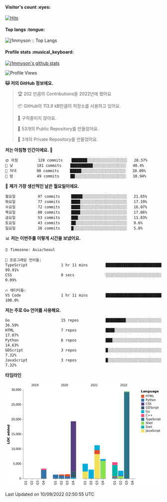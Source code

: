 <h4>Visitor's count :eyes:</h4>

[![Hits](https://hits.seeyoufarm.com/api/count/incr/badge.svg?url=https%3A%2F%2Fgithub.com%2Fj1mmyson&count_bg=%2379C83D&title_bg=%23555555&icon=&icon_color=%23E7E7E7&title=hits&edge_flat=false)](https://hits.seeyoufarm.com)

<h4>Top langs :tongue:</h4>

<p><img src="https://github-readme-stats.vercel.app/api/top-langs/?username=j1mmyson&hide=html&langs_count=8&theme=tokyonight&layout=compact" alt="j1mmyson :: Top Langs" /></p>

<h4>Profile stats :musical_keyboard:</h4>

[![j1mmyson's github stats](https://github-readme-stats.vercel.app/api?username=j1mmyson&show_icons=true&theme=merko&hide=["contribs","issues"])](https://github.com/j1mmyson)

<!--START_SECTION:waka-->
![Profile Views](http://img.shields.io/badge/Profile%20Views-0-blue)

**🐱 저의 GitHub 정보에요.** 

> 🏆 202 만큼의 Contributions을 2022년에 했어요
 > 
> 📦 GitHub의 113.9 kB만큼의 저장소를 사용하고 있어요. 
 > 
> 🚫 구직중이지 않아요.
 > 
> 📜 53개의 Public Repository를 만들었어요. 
 > 
> 🔑 3개의 Private Repository를 만들었어요.  
 > 
**저는 아침형 인간이에요. 🐤** 

```text
🌞 아침         128 commits    ███████░░░░░░░░░░░░░░░░░░   28.57% 
🌆 낮　         181 commits    ██████████░░░░░░░░░░░░░░░   40.4% 
🌃 저녁         90 commits     █████░░░░░░░░░░░░░░░░░░░░   20.09% 
🌙 밤　         49 commits     ██░░░░░░░░░░░░░░░░░░░░░░░   10.94%

```
📅 **제가 가장 생산적인 날은 월요일이에요.** 

```text
월요일          97 commits     █████░░░░░░░░░░░░░░░░░░░░   21.65% 
화요일          77 commits     ████░░░░░░░░░░░░░░░░░░░░░   17.19% 
수요일          72 commits     ████░░░░░░░░░░░░░░░░░░░░░   16.07% 
목요일          80 commits     ████░░░░░░░░░░░░░░░░░░░░░   17.86% 
금요일          53 commits     ███░░░░░░░░░░░░░░░░░░░░░░   11.83% 
토요일          43 commits     ██░░░░░░░░░░░░░░░░░░░░░░░   9.6% 
일요일          26 commits     █░░░░░░░░░░░░░░░░░░░░░░░░   5.8%

```


📊 **저는 이번주를 이렇게 시간을 보냈어요.** 

```text
⌚︎ Timezone: Asia/Seoul

💬 프로그래밍 언어들: 
TypeScript               1 hr 11 mins        █████████████████████████   99.91% 
CSS                      0 secs              ░░░░░░░░░░░░░░░░░░░░░░░░░   0.09%

🔥 에디터들: 
VS Code                  1 hr 11 mins        █████████████████████████   100.0%

```

**저는 주로 Go 언어를 사용해요.** 

```text
Go                       15 repos            █████████░░░░░░░░░░░░░░░░   36.59% 
HTML                     7 repos             ████░░░░░░░░░░░░░░░░░░░░░   17.07% 
Python                   6 repos             ███░░░░░░░░░░░░░░░░░░░░░░   14.63% 
GDScript                 3 repos             █░░░░░░░░░░░░░░░░░░░░░░░░   7.32% 
JavaScript               3 repos             █░░░░░░░░░░░░░░░░░░░░░░░░   7.32%

```


**타임라인**

![Chart not found](https://raw.githubusercontent.com/j1mmyson/j1mmyson/main/charts/bar_graph.png) 


 Last Updated on 10/09/2022 02:50:55 UTC
<!--END_SECTION:waka-->
